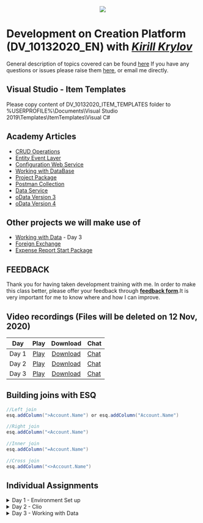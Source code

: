 <p align="center">
    <a href="https://www.creatio.com/">
            <img src="https://github.com/kirillkrylov/ImagesAndPages/wiki/Img/accelerateBannerBlue.png">
    </a>
</p>

# Development on Creation Platform (DV_10132020_EN) with _[Kirill Krylov][aboutKirill]_
General description of topics covered can be found [here][wikiTraining]
If you have any questions or issues please raise them [here][issues], or email me directly.

## Visual Studio - Item Templates
Please copy content of DV_10132020_ITEM_TEMPLATES folder to
%USERPROFILE%\Documents\Visual Studio 2019\Templates\ItemTemplates\Visual C#


## Academy Articles
- [CRUD Operations][crud]
- [Entity Event Layer][nEEL]  
- [Configuration Web Service][nConfWebService]  
- [Working with DataBase][nWWDB]  
- [Project Package][nProjectPackage]
- [Postman Collection][postManCollection]
- [Data Service][DataService]
- [oData Version 3][oData3]
- [oData Version 4][oData4]

## Other projects we will make use of
- [Working with Data][pWorkingWithData] - Day 3
- [Foreign Exchange][pForeignExchange]
- [Expense Report Start Package][pExpenseReportStart]

## FEEDBACK
Thank you for having taken development training with me. In order to make this class better, please offer your feedback 
through **[feedback form][FeedBackForm]**.It is very important for me to know where and how I can improve.

## Video recordings (Files will be deleted on 12 Nov, 2020)
| Day      | Play           | Download          | Chat        |
|:--------:|:--------------:|:-----------------:|:------------|
| Day 1    | [Play][Day1P]  |[Download][Day1D]  |[Chat][Day1C]|
| Day 2    | [Play][Day2P]  |[Download][Day2D]  |[Chat][Day2C]|
| Day 3    | [Play][Day3P]  |[Download][Day3D]  |[Chat][Day3C]|
<!--
| Day 4    | [Play][Day4P]  |[Download][Day4D]  |[Chat][Day4C]|
| Day 5    | [Play][Day5P]  |[Download][Day5D]  |[Chat][Day5C]|
| Day 6    | [Play][Day6P]  |[Download][Day6D]  |[Chat][Day6C]|
| Day 7    | [Play][Day7P]  |[Download][Day7D]  |[Chat][Day7C]|
| Day 8    | [Play][Day8P]  |[Download][Day8D]  |[Chat][Day8C]|

-->

## Building joins with ESQ
```cs
//Left join 
esq.addColumn(">Account.Name") or esq.addColumn("Account.Name")
 
//Right join
esq.addColumn("<Account.Name")
 
//Inner join
esq.addColumn("=Account.Name")
 
//Cross join
esq.addColumn("<>Account.Name")
```

## Individual Assignments
<details>
<summary>Day 1 - Environment Set up</summary>

- [Install][wikiInstallCreatio] local development environment
- Convert Creatio to development in [File System Mode][wikiFileSystemMode]
- Configure your own [logger][wikiLogging]
<!-- - Pull [Expense Report Start][pExpenseReportStart] package and install it -->

</details>

<details>
<summary>Day 2 - Clio</summary>

- Create and interface and implement a class inside Terrasoft.Configuration that will allow Clio project to send WebSocket Messages (MsgChannelUtilities). You can observer messages on **ViewModule.aspx.ashx** page
<!-- - Pull [Expense Report Start][pExpenseReportStart] package and install it -->

</details>

<details>
<summary>Day 3 - Working with Data</summary>

- 
<!-- - Pull [Expense Report Start][pExpenseReportStart] package and install it -->

</details>


<!-- Named Links-->
[pForeignExchange]: https://github.com/Academy-Creatio/ForeignExchange
[pExpenseReportStart]:https://github.com/Academy-Creatio/ExpenseReportStart
[pWorkingWithData]: https://github.com/Academy-Creatio/WorkshopWorkingWithData_2020-08-11
[FeedBackForm]:https://forms.office.com/Pages/ResponsePage.aspx?id=-6Jce0OmhUOLOTaTQnDHFmSQPwRGgxpCmR4ucwVD2MxUOEE4UzZWRUpHQVlKQjFMVzRES1ZaNlRKQyQlQCN0PWcu
[aFeatureToggle]: https://academy.creatio.com/documents/technic-sdk/7-16/feature-toggle-mechanism-enabling-and-disabling-functions


[nConfWebService]: https://academy.creatio.com/documents/technic-sdk/7-16/creating-configuration-service
[nEEL]: https://academy.creatio.com/documents/technic-sdk/7-16/entity-event-layer
[nWWDB]: https://academy.creatio.com/documents/technic-sdk/7-16/working-database
[nProjectPackage]:https://academy.creatio.com/documents/technic-sdk/7-16/developing-source-code-file-content-project-package
[nCLio]: https://github.com/Advance-Technologies-Foundation/clio
[GitHubProfile]: https://github.com/kirillkrylov
[email]: mailto:k.krylov@creatio.com
[oData3]: https://academy.creatio.com/documents/technic-sdk/7-16/creatio-integration-odata-3-protocol
[oData4]: https://academy.creatio.com/documents/technic-sdk/7-16/creatio-integration-odata-4-protocol
[DataService]: https://academy.creatio.com/documents/technic-sdk/7-16/dataservice
[postManCollection]: https://documenter.getpostman.com/view/10204500/SztHX5Qb?version=latest
[crud]: https://academy.creatio.com/documents/technic-sdk/7-16/crud-operations
[aboutKirill]:https://github.com/Academy-Creatio/TrainingProgramm/wiki/Kirill-Krylov,-CPA
[wikiTraining]:https://github.com/Academy-Creatio/TrainingProgramm/wiki
[issues]:https://github.com/Academy-Creatio/DV_10132020_EN/issues


[wikiLogging]:https://github.com/Academy-Creatio/TrainingProgramm/wiki/Custom-Logging-with-NLog
[wikiFileSystemMode]:https://github.com/Academy-Creatio/TrainingProgramm/wiki/Enable-development-in-FileSystem-Mode
[wikiInstallCreatio]: https://github.com/Academy-Creatio/TrainingProgramm/wiki/How-To-Install-Creatio


<!-- Video Links-->

[Day1P]: https://us02web.zoom.us/rec/play/TyO4naRdYlFH0HIWJeb6hhdsj0TydJ8eeGvuAi1A0qwQJ60lPFg_hJq32ZATNWUJ2brnqMlf8YVYHbCn.CVf5-Y9DkEkF4chX
[Day1D]: https://us02web.zoom.us/rec/download/TyO4naRdYlFH0HIWJeb6hhdsj0TydJ8eeGvuAi1A0qwQJ60lPFg_hJq32ZATNWUJ2brnqMlf8YVYHbCn.CVf5-Y9DkEkF4chX
[Day1C]: https://us02web.zoom.us/rec/download/yyQMtoH7fciTaIhwP4j4x1r67GtpHwBmIi--kmIwiQgKMQLSQJOzu2DDygQCgueB4LYt9-C5UihMzITx.R4G9nVTCcibDyeGZ


[Day2P]: https://us02web.zoom.us/rec/play/IoxPuLEXWbbZ5VolndAPelobEYscN1h8YzNFLyzrsYc0cf8akgEJJrp_enZ6b_vS02BUsJR2kFy1oFWF.qe8za6PDrQ5ByEZW
[Day2D]: https://us02web.zoom.us/rec/download/IoxPuLEXWbbZ5VolndAPelobEYscN1h8YzNFLyzrsYc0cf8akgEJJrp_enZ6b_vS02BUsJR2kFy1oFWF.qe8za6PDrQ5ByEZW
[Day2C]: https://us02web.zoom.us/rec/download/8JgMY8P_sUmq97PNYjhN1M37l2o3iO_bP8baZdIf6u2yfg_uBrw220sN3Ud3ATTvR54azDU6CsFl3Kgd.-IG6rd0IECvhx3bl

[Day3P]: https://us02web.zoom.us/rec/play/SFN7MSG0DdMCO7IDT8eN3Q0usvv2-A4vdfxbVAYM_zVd8CzC_puHuBHavofaU1TpZK3eVM6eFHo-S87F._qUqOTG26TD2ZK0h
[Day3D]: https://us02web.zoom.us/rec/download/SFN7MSG0DdMCO7IDT8eN3Q0usvv2-A4vdfxbVAYM_zVd8CzC_puHuBHavofaU1TpZK3eVM6eFHo-S87F._qUqOTG26TD2ZK0h
[Day3C]: https://us02web.zoom.us/rec/download/M_uCNpfY7inT-y9OpeBSwQodIGSxCKT1vtNcv2AviY4lEcpgRqF1kqZyFCASrNt80FQ3sX__PZ_-6YRQ.gLve25_iSiq3fvW4
<!--

[Day4P]: 
[Day4D]: 
[Day4C]: 

[Day5P]: 
[Day5D]: 
[Day5C]: 

[Day6P]: 
[Day6D]: 
[Day6C]: 

[Day7P]: 
[Day7D]: 
[Day7C]: 

[Day8P]: 
[Day8D]: 
[Day8C]: 
-->